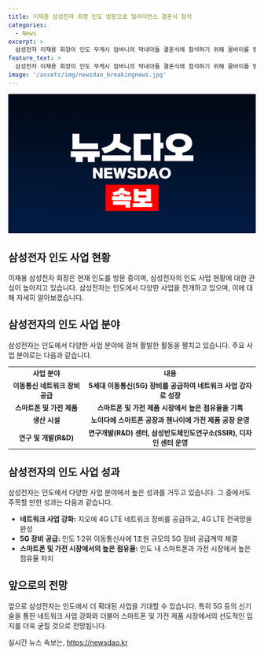 ```yaml
---
title: 이재용 삼성전자 회장 인도 방문으로 릴라이언스 결혼식 참석
categories:
  - News
excerpt: >
  삼성전자 이재용 회장이 인도 무케시 암바니의 막내아들 결혼식에 참석하기 위해 뭄바이를 방문했다. 이 회장은 릴라이언스 그룹과의 긴밀한 협력으로 알려져 있으며, 이번 결혼식 참석 후에도 인도에서 사업 방문 및 네트워크 파트너사 회동 등 경영 활동을 전개할 것으로 전망된다. 삼성전자는 5세대 이동통신(5G) 장비를 공급하며 인도에서 강력한 입지를 구축하고 있는데, 이로 인해 이 회장의 인도 방문은 삼성의 인도 시장 진출 및 협력 확대에 대한 관심을 불러일으킬 것으로 보인다.
feature_text: >
  삼성전자 이재용 회장이 인도 무케시 암바니의 막내아들 결혼식에 참석하기 위해 뭄바이를 방문했다. 이 회장은 릴라이언스 그룹과의 긴밀한 협력으로 알려져 있으며, 이번 결혼식 참석 후에도 인도에서 사업 방문 및 네트워크 파트너사 회동 등 경영 활동을 전개할 것으로 전망된다. 삼성전자는 5세대 이동통신(5G) 장비를 공급하며 인도에서 강력한 입지를 구축하고 있는데, 이로 인해 이 회장의 인도 방문은 삼성의 인도 시장 진출 및 협력 확대에 대한 관심을 불러일으킬 것으로 보인다.
image: '/assets/img/newsdao_breakingnews.jpg'
---
```


<p><img src="/assets/img/newsdao_breakingnews.jpg" alt="koreaapp 속보" /></p>

<h2 data-ke-size="size26">삼성전자 인도 사업 현황</h2>

<p data-ke-size="size16">이재용 삼성전자 회장은 현재 인도를 방문 중이며, 삼성전자의 인도 사업 현황에 대한 관심이 높아지고 있습니다. 삼성전자는 인도에서 다양한 사업을 전개하고 있으며, 이에 대해 자세히 알아보겠습니다.</p>

<h2 data-ke-size="size24">삼성전자의 인도 사업 분야</h2>

<p data-ke-size="size16">삼성전자는 인도에서 다양한 사업 분야에 걸쳐 활발한 활동을 펼치고 있습니다. 주요 사업 분야로는 다음과 같습니다.</p>

<table>
  <tr>
    <td style="text-align: center; height: 17px;"><b>사업 분야</b></td>
    <td style="text-align: center; height: 17px;"><b>내용</b></td>
  </tr>
  <tr>
    <td style="text-align: center; height: 17px;"><b>이동통신 네트워크 장비 공급</b></td>
    <td style="text-align: center; height: 17px;"><b>5세대 이동통신(5G) 장비를 공급하여 네트워크 사업 강자로 성장</b></td>
  </tr>
  <tr>
    <td style="text-align: center; height: 17px;"><b>스마트폰 및 가전 제품</b></td>
    <td style="text-align: center; height: 17px;"><b>스마트폰 및 가전 제품 시장에서 높은 점유율을 기록</b></td>
  </tr>
  <tr>
    <td style="text-align: center; height: 17px;"><b>생산 시설</b></td>
    <td style="text-align: center; height: 17px;"><b>노이다에 스마트폰 공장과 첸나이에 가전 제품 공장 운영</b></td>
  </tr>
  <tr>
    <td style="text-align: center; height: 17px;"><b>연구 및 개발(R&D)</b></td>
    <td style="text-align: center; height: 17px;"><b>연구개발(R&D) 센터, 삼성반도체인도연구소(SSIR), 디자인 센터 운영</b></td>
  </tr>
</table>

<h2 data-ke-size="size24">삼성전자의 인도 사업 성과</h2>

<p data-ke-size="size16">삼성전자는 인도에서 다양한 사업 분야에서 높은 성과를 거두고 있습니다. 그 중에서도 주목할 만한 성과는 다음과 같습니다.</p>

<ul>
  <li><b>네트워크 사업 강화:</b> 지오에 4G LTE 네트워크 장비를 공급하고, 4G LTE 전국망을 완성</li>
  <li><b>5G 장비 공급:</b> 인도 1·2위 이동통신사에 1조원 규모의 5G 장비 공급계약 체결</li>
  <li><b>스마트폰 및 가전 시장에서의 높은 점유율:</b> 인도 내 스마트폰과 가전 시장에서 높은 점유율 차지</li>
</ul>

<h2 data-ke-size="size24">앞으로의 전망</h2>

<p data-ke-size="size16">앞으로 삼성전자는 인도에서 더 확대된 사업을 기대할 수 있습니다. 특히 5G 등의 신기술을 통한 네트워크 사업 강화와 더불어 스마트폰 및 가전 제품 시장에서의 선도적인 입지를 더욱 굳힐 것으로 전망됩니다.</p>
실시간 뉴스 속보는, <a href="https://newsdao.kr" rel="dofollow">https://newsdao.kr</a>


